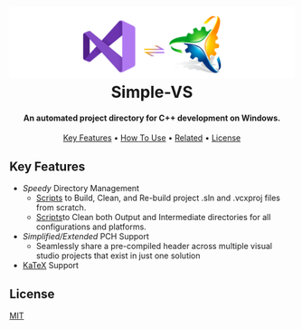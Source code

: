 <h1 align="center">
  <br>
  <a href="http://www.amitmerchant.com/electron-markdownify"><img src="https://github.com/Stehfyn/vs-pch-template/blob/main/shared/resources/draft17.png" alt="Markdownify" width="800"></a>
  <br>
   <align="center">Simple-VS
  <br>
</h1>
<h4 align="center">An automated project directory for C++ development on Windows.</h4>
<p align="center">
  <a href="#key-features">Key Features</a> •
  <a href='#Prerequisite'>
  <a href="#how-to-use">How To Use</a> •
  <a href="#related">Related</a> •
  <a href="#license">License</a>
</p>
  
## Key Features
  * _Speedy_ Directory Management
    - [Scripts](https://github.com/Stehfyn/vs-pch-template/tree/main/scripts/buildvs) to Build, Clean, and Re-build project .sln and .vcxproj files from scratch.
    - [Scripts](https://github.com/Stehfyn/vs-pch-template/tree/main/scripts/buildvs)to Clean both Output and Intermediate directories for all configurations and platforms.
  * _Simplified/Extended_ PCH Support
    - Seamlessly share a pre-compiled header across multiple visual studio projects that exist in just one solution
  * [KaTeX](https://khan.github.io/KaTeX/) Support
  
## License
[MIT](https://tldrlegal.com/license/mit-license)
